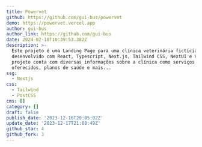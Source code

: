 ```yaml
---
title: Powervet
github: https://github.com/gui-bus/powervet
demo: https://powervet.vercel.app
author: gui-bus
author_link: https://github.com/gui-bus
date: 2024-02-18T10:39:53.382Z
description: >-
  Este projeto é uma Landing Page para uma clínica veterinária fictícia
  desenvolvido com React, Typescript, Next.js, Tailwind CSS, NextUI e Vercel. O
  projeto conta com diversas informações sobre a clínica como serviços
  oferecidos, planos de saúde e mais...
ssg:
  - Nextjs
css:
  - Tailwind
  - PostCSS
cms: []
category: []
draft: false
publish_date: '2023-12-16T20:05:02Z'
update_date: '2023-12-17T21:08:49Z'
github_star: 4
github_fork: 3
---
```

